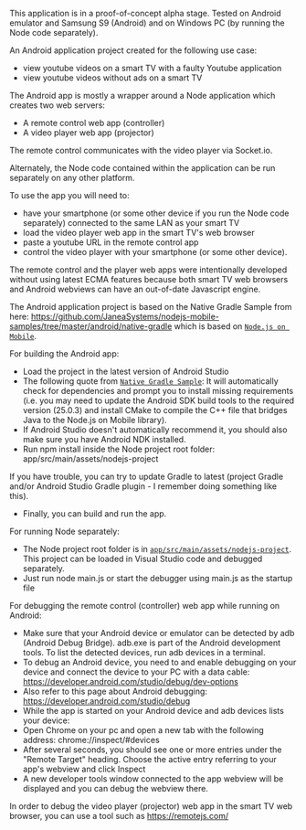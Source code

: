 This application is in a proof-of-concept alpha stage.
Tested on Android emulator and Samsung S9 (Android) and on Windows PC (by running the Node code separately).

An Android application project created for the following use case:
- view youtube videos on a smart TV with a faulty Youtube application
- view youtube videos without ads on a smart TV

The Android app is mostly a wrapper around a Node application which creates two web servers:
- A remote control web app (controller)
- A video player web app (projector)

The remote control communicates with the video player via Socket.io.

Alternately, the Node code contained within the application can be run separately on any other platform.

To use the app you will need to:
- have your smartphone (or some other device if you run the Node code separately) connected to the same LAN as
your smart TV
- load the video player web app in the smart TV's web browser
- paste a youtube URL in the remote control app
- control the video player with your smartphone (or some other device).

The remote control and the player web apps were intentionally developed without using latest ECMA features
because both smart TV web browsers and Android webviews can have an out-of-date Javascript engine.

The Android application project is based on the Native Gradle Sample from here: https://github.com/JaneaSystems/nodejs-mobile-samples/tree/master/android/native-gradle which is based on [`Node.js on Mobile`]( https://github.com/janeasystems/nodejs-mobile).

For building the Android app:
- Load the project in the latest version of Android Studio
- The following quote from [`Native Gradle Sample`](https://github.com/JaneaSystems/nodejs-mobile-samples/tree/master/android/native-gradle): It will automatically check for dependencies and prompt you to install missing requirements (i.e. you may need to update the Android SDK build tools to the required version (25.0.3) and install CMake to compile the C++ file that bridges Java to the Node.js on Mobile library).
- If Android Studio doesn't automatically recommend it, you should also make sure you have Android NDK installed.
- Run npm install inside the Node project root folder: app/src/main/assets/nodejs-project

If you have trouble, you can try to update Gradle to latest (project Gradle and/or Android Studio Gradle plugin - I remember doing something like this).

- Finally, you can build and run the app.


For running Node separately:
- The Node project root folder is in [`app/src/main/assets/nodejs-project`](https://github.com/dan-mirescu/youtube-projector2/tree/main/app/src/main/assets/nodejs-project). This project can be loaded in Visual Studio code and debugged separately.
- Just run node main.js or start the debugger using main.js as the startup file

For debugging the remote control (controller) web app while running on Android:
- Make sure that your Android device or emulator can be detected by adb (Android Debug Bridge). adb.exe is part of the Android development tools. To list the detected devices, run adb devices in a terminal.
- To debug an Android device, you need to and enable debugging on your device and connect the device to your PC with a data cable: https://developer.android.com/studio/debug/dev-options
- Also refer to this page about Android debugging: https://developer.android.com/studio/debug
- While the app is started on your Android device and adb devices lists your device:
- Open Chrome on your pc and open a new tab with the following address: chrome://inspect/#devices
- After several seconds, you should see one or more entries under the "Remote Target" heading. Choose the active entry referring to your app's webview and click Inspect
- A new developer tools window connected to the app webview will be displayed and you can debug the webview there.

In order to debug the video player (projector) web app in the smart TV web browser, you can use a tool such as https://remotejs.com/